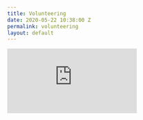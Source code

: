```yaml
---
title: Volunteering
date: 2020-05-22 10:38:00 Z
permalink: volunteering
layout: default
---
```


<iframe src="https://docs.google.com/forms/d/e/1FAIpQLSeD4vKIgY0iifzxlVr-wRRsy0JpebfaXcYJkDqx7g8e3U4-9A/viewform?embedded=true" onload="this.width=window.innerWidth;this.height=window.innerHeight;" frameborder="0" marginwidth="" marginheight="0">Loading&amp;amp;amp;amp;amp;amp;amp;amp;amp;amp;amp;amp;amp;amp;hellip;</iframe>
